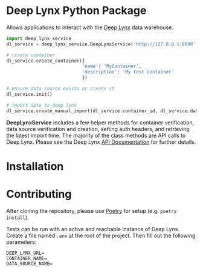 # Deep Lynx Python Package  

Allows applications to interact with the [Deep Lynx](https://github.com/idaholab/Deep-Lynx) data warehouse.  

```python
import deep_lynx_service
dl_service = deep_lynx_service.DeepLynxService('http://127.0.0.1:8090', 'MyContainer', 'MyDatasource')

# create container
dl_service.create_container({
                            'name': 'MyContainer',
                            'description': 'My test container'
                            })

# ensure data source exists or create it
dl_service.init()

# import data to deep lynx
dl_service.create_manual_import(dl_service.container_id, dl_service.data_source_id, {'your data here': 'data'})
```

**DeepLynxService** includes a few helper methods for container verification, data source verification and creation, setting auth headers, and retrieving the latest import time. The majority of the class methods are API calls to Deep Lynx. Please see the Deep Lynx [API Documentation](https://github.com/idaholab/Deep-Lynx/tree/master/API%20Documentation) for further details.  

# Installation

# Contributing
After cloning the repository, please use [Poetry](https://python-poetry.org/) for setup (e.g. `poetry install`).  

Tests can be run with an active and reachable instance of Deep Lynx. Create a file named `.env` at the root of the project. Then fill out the following parameters:  

```
DEEP_LYNX_URL=  
CONTAINER_NAME=  
DATA_SOURCE_NAME=  
```
